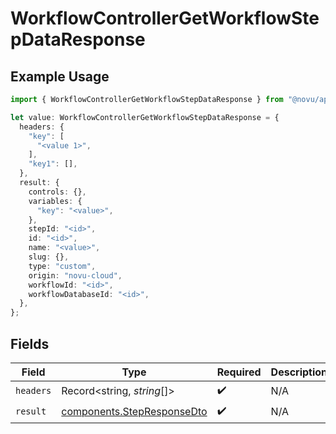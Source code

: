 # WorkflowControllerGetWorkflowStepDataResponse

## Example Usage

```typescript
import { WorkflowControllerGetWorkflowStepDataResponse } from "@novu/api/models/operations";

let value: WorkflowControllerGetWorkflowStepDataResponse = {
  headers: {
    "key": [
      "<value 1>",
    ],
    "key1": [],
  },
  result: {
    controls: {},
    variables: {
      "key": "<value>",
    },
    stepId: "<id>",
    id: "<id>",
    name: "<value>",
    slug: {},
    type: "custom",
    origin: "novu-cloud",
    workflowId: "<id>",
    workflowDatabaseId: "<id>",
  },
};
```

## Fields

| Field                                                                    | Type                                                                     | Required                                                                 | Description                                                              |
| ------------------------------------------------------------------------ | ------------------------------------------------------------------------ | ------------------------------------------------------------------------ | ------------------------------------------------------------------------ |
| `headers`                                                                | Record<string, *string*[]>                                               | :heavy_check_mark:                                                       | N/A                                                                      |
| `result`                                                                 | [components.StepResponseDto](../../models/components/stepresponsedto.md) | :heavy_check_mark:                                                       | N/A                                                                      |